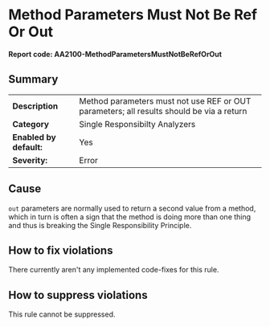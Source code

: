 # Method Parameters Must Not Be Ref Or Out
**Report code: AA2100-MethodParametersMustNotBeRefOrOut**

## Summary
<table>
<tr>
  <td><strong>Description</strong></td>
  <td>Method parameters must not use REF or OUT parameters; all results should be via a return</td>
</tr>
<tr>
  <td><strong>Category</strong></td>
  <td>Single Responsibilty Analyzers</td>
</tr>
<tr>
  <td><strong>Enabled by default:</strong></td>
  <td>Yes</td>
</tr>
<tr>
  <td><strong>Severity:</strong></td>
  <td>Error</td>
</tr>
</table>

## Cause

`out` parameters are normally used to return a second value from a method, which in turn is often a sign that the method is
doing more than one thing and thus is breaking the Single Responsibility Principle.

## How to fix violations

There currently aren't any implemented code-fixes for this rule.

## How to suppress violations

This rule cannot be suppressed.
